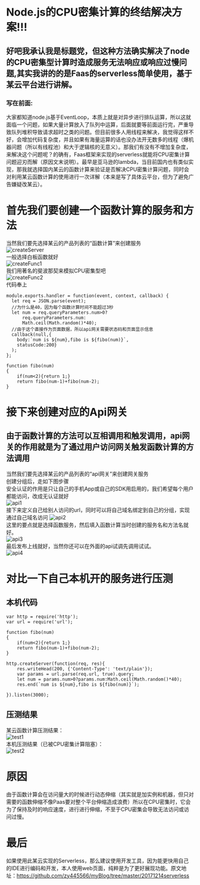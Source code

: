 # Node.js的CPU密集计算的终结解决方案!!!
## 好吧我承认我是标题党，但这种方法确实解决了node的CPU密集型计算时造成服务无法响应或响应过慢问题,其实我讲的的是Faas的serverless简单使用，基于某云平台进行讲解。
### 写在前面:
大家都知道node.js基于EventLoop，本质上就是对异步进行排队运算，所以这就面临一个问题，如果大量计算放入了队列中运算，后面就要等前面运行完，严重导致队列堆积导致请求超时之类的问题。但目前很多人用线程来解决，我觉得这样不好，会增加代码复杂度，并且如果有海量运算的话也没办法开无数多的线程（爆机器问题（所以有线程池）和大于逻辑核的无意义）。那我们有没有不增加复杂度，来解决这个问题呢？的确有，Faas框架来实现的serverless就能将CPU密集计算问题迎刃而解（原因文末说明）。最早是亚马逊的lambda，当目前国内也有类似实现，那我就选择国内某云的函数计算来验证是否解决CPU密集计算问题，同时会对利用某云函数计算的使用进行一次详解（本来是写了具体云平台，但为了避免广告嫌疑改某云）。

# 首先我们要创建一个函数计算的服务和方法
当然我们要先选择某云的产品列表的“函数计算”来创建服务<br />
![createServer](https://raw.githubusercontent.com/zy445566/myBlog/master/20171214serverless/pic/createServer.png)<br />
一般选择白板函数就好<br />
![createFunc1](https://raw.githubusercontent.com/zy445566/myBlog/master/20171214serverless/pic/createFunc1.png) <br />
我们用著名的斐波那契来模拟CPU密集型吧<br />
![createFunc2](https://raw.githubusercontent.com/zy445566/myBlog/master/20171214serverless/pic/createFunc2.png) <br />
代码奉上<br />
```node
module.exports.handler = function(event, context, callback) { 
  let req = JSON.parse(event);
  //为什么是40，因为每个函数计算时间不能超过3秒
  let num = req.queryParameters.num>0?
      req.queryParameters.num:
  	  Math.ceil(Math.random()*40);
  //由于这个直接作为页面数据，所以api网关需要状态码和页面显示信息
  callback(null,{
    body:`num is ${num},fibo is ${fibo(num)}`,
    statusCode:200}
  ); 
};

function fibo(num)
{
	if(num<2){return 1;} 
  	return fibo(num-1)+fibo(num-2);
}
```

# 接下来创建对应的Api网关
## 由于函数计算的方法可以互相调用和触发调用，api网关的作用就是为了通过用户访问网关触发函数计算的方法调用
当然我们要先选择某云的产品列表的“api网关”来创建网关服务<br />
创建分组后，走如下图步骤 <br />
安全认证的作用是只让自己的手机App或自己的SDK用启用的，我们希望每个用户都能访问，改成无认证就好<br />
![api1](https://raw.githubusercontent.com/zy445566/myBlog/master/20171214serverless/pic/api1.png) <br />
接下来定义自己给别人访问的url，同时可以将自己域名绑定到自己的分组，实现通过自己域名访问
![api2](https://raw.githubusercontent.com/zy445566/myBlog/master/20171214serverless/pic/api2.png) <br />
这里的要点就是选择函数服务，然后填入函数计算当时创建的服务名和方法名就好。<br />
![api3](https://raw.githubusercontent.com/zy445566/myBlog/master/20171214serverless/pic/api3.png) <br />
最后发布上线就好，当然你还可以在外面的api试调先调用试试。<br />
![api4](https://raw.githubusercontent.com/zy445566/myBlog/master/20171214serverless/pic/api4.png) <br />

# 对比一下自己本机开的服务进行压测
## 本机代码
```node
var http = require('http');
var url = require('url');

function fibo(num)
{
	if(num<2){return 1;} 
  	return fibo(num-1)+fibo(num-2);
}

http.createServer(function(req, res){
    res.writeHead(200, {'Content-Type': 'text/plain'});
    var params = url.parse(req.url, true).query;
    let num = params.num>0?params.num:Math.ceil(Math.random()*40);
    res.end(`num is ${num},fibo is ${fibo(num)}`);
 
}).listen(3000);
```
## 压测结果
某云函数计算压测结果：<br />
![test1](https://raw.githubusercontent.com/zy445566/myBlog/master/20171214serverless/pic/test1.png) <br />
本机压测结果（已被CPU密集计算阻塞）：<br />
![test2](https://raw.githubusercontent.com/zy445566/myBlog/master/20171214serverless/pic/test2.png) <br />

# 原因
由于函数计算会在访问量大的时候进行动态伸缩（其实就是加实例和机器，但只对需要的函数伸缩不像Paas要对整个平台伸缩造成浪费）所以在CPU密集时，它会为了保持及时的响应速度，进行进行伸缩，不至于CPU密集会导致无法访问或访问过慢。

# 最后
如果使用此某云实现的Serverless，那么建议使用开发工具，因为能更快用自己的IDE进行编码和开发，本人使用web页面，纯粹是为了更好展现功能。原文地址：https://github.com/zy445566/myBlog/tree/master/20171214serverless






